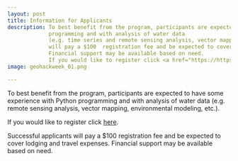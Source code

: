 ```yaml
---
layout: post
title: Information for Applicants
description: To best benefit from the program, participants are expected to have some experience with Python
             programming and with analysis of water data
             (e.g. time series and remote sensing analysis, vector mapping, modeling, etc.). Successful applicants
             will pay a $100  registration fee and be expected to cover lodging and travel expenses.
             Financial support may be available based on need.
             If you would like to register click <a href="https://https://form.jotform.com/82396990821165/">here</a> <br>.
image: geohackweek_01.png

---
```

To best benefit from the program, participants are expected to have some experience with Python
programming and with analysis of water data
(e.g. remote sensing analysis, vector mapping, environmental modeling, etc.).

If you would like to register click [here](https://form.jotform.com/82396990821165).

Successful applicants will pay a $100 registration fee and be expected to cover lodging and travel expenses. Financial support may be available based on need.

